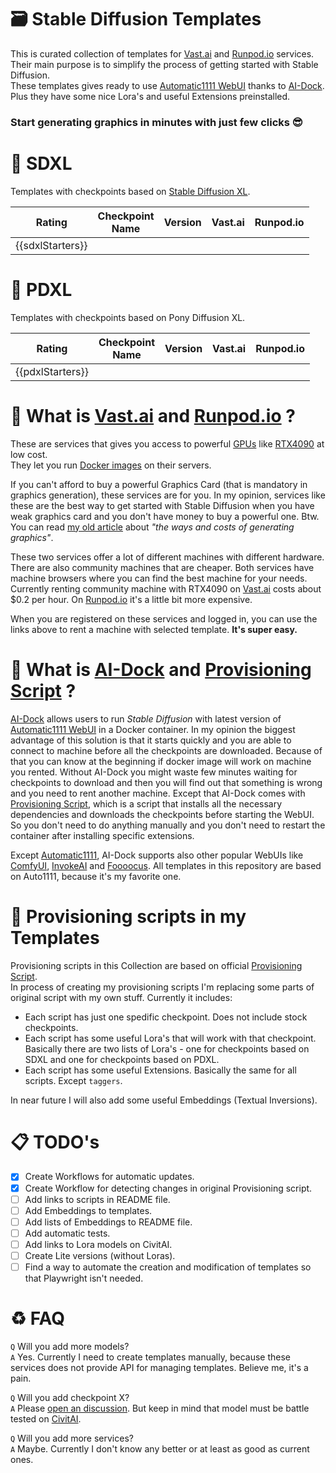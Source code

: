# 🗃 Stable Diffusion Templates

This is curated collection of templates for [Vast.ai](https://cloud.vast.ai/create/?ref_id=62878) and [Runpod.io](https://runpod.io/console/deploy?ref=gzvzzzv9) services.  
Their main purpose is to simplify the process of getting started with Stable Diffusion.  
These templates gives ready to use [Automatic1111 WebUI](https://github.com/AUTOMATIC1111/stable-diffusion-webui) thanks to [AI-Dock](https://github.com/ai-dock/stable-diffusion-webui). Plus they have some nice Lora's and useful Extensions preinstalled.

### Start generating graphics in minutes with just few clicks 😎

# 🦓 SDXL

Templates with checkpoints based on [Stable Diffusion XL](https://en.wikipedia.org/wiki/Stable_Diffusion).

|      Rating      | Checkpoint<br>Name | Version | Vast.ai | Runpod.io |
| :--------------: | :----------------: | :-----: | :-----: | :-------: |
| {{sdxlStarters}} |                    |         |         |

# 🦄 PDXL

Templates with checkpoints based on Pony Diffusion XL.

|      Rating      | Checkpoint<br>Name | Version | Vast.ai | Runpod.io |
| :--------------: | :----------------: | :-----: | :-----: | :-------: |
| {{pdxlStarters}} |                    |         |         |

# 🙊 What is [Vast.ai](https://cloud.vast.ai/create/?ref_id=62878) and [Runpod.io](https://runpod.io/console/deploy?ref=gzvzzzv9) ?

These are services that gives you access to powerful [GPUs](https://en.wikipedia.org/wiki/Graphics_processing_unit) like [RTX4090](https://www.nvidia.com/en-us/geforce/graphics-cards/40-series/rtx-4090/) at low cost.  
They let you run [Docker images](https://docs.docker.com/guides/docker-overview/#what-can-i-use-docker-for) on their servers.

If you can't afford to buy a powerful Graphics Card (that is mandatory in graphics generation), these services are for you. In my opinion, services like these are the best way to get started with Stable Diffusion when you have weak graphics card and you don't have money to buy a powerful one. Btw. You can read [my old article](https://dav.one/the-ways-and-costs-of-generating-graphics-using-stable-diffusion) about _"the ways and costs of generating graphics"_.

These two services offer a lot of different machines with different hardware. There are also community machines that are cheaper. Both services have machine browsers where you can find the best machine for your needs. Currently renting community machine with RTX4090 on [Vast.ai](https://cloud.vast.ai/create/?ref_id=62878) costs about $0.2 per hour. On [Runpod.io](https://runpod.io/console/deploy?ref=gzvzzzv9) it's a little bit more expensive.

When you are registered on these services and logged in, you can use the links above to rent a machine with selected template. **It's super easy.**

# 🙉 What is [AI-Dock](https://github.com/ai-dock/stable-diffusion-webui) and [Provisioning Script](https://github.com/ai-dock/base-image/wiki/4.0-Running-the-Image#provisioning-script) ?

[AI-Dock](https://github.com/ai-dock/stable-diffusion-webui) allows users to run _Stable Diffusion_ with latest version of [Automatic1111 WebUI](https://github.com/AUTOMATIC1111/stable-diffusion-webui) in a Docker container. In my opinion the biggest advantage of this solution is that it starts quickly and you are able to connect to machine before all the checkpoints are downloaded. Because of that you can know at the beginning if docker image will work on machine you rented. Without AI-Dock you might waste few minutes waiting for checkpoints to download and then you will find out that something is wrong and you need to rent another machine. Except that AI-Dock comes with [Provisioning Script](https://github.com/ai-dock/base-image/wiki/4.0-Running-the-Image#provisioning-script), which is a script that installs all the necessary dependencies and downloads the checkpoints before starting the WebUI. So you don't need to do anything manually and you don't need to restart the container after installing specific extensions.

Except [Automatic1111](https://github.com/AUTOMATIC1111/stable-diffusion-webui), AI-Dock supports also other popular WebUIs like [ComfyUI](https://github.com/comfyanonymous/ComfyUI), [InvokeAI](https://github.com/invoke-ai/InvokeAI) and [Foooocus](https://github.com/lllyasviel/Fooocus). All templates in this repository are based on Auto1111, because it's my favorite one.

# 🙈 Provisioning scripts in my Templates

Provisioning scripts in this Collection are based on official [Provisioning Script](https://github.com/ai-dock/stable-diffusion-webui/blob/main/config/provisioning/default.sh).  
In process of creating my provisioning scripts I'm replacing some parts of original script with my own stuff. Currently it includes:

- Each script has just one spedific checkpoint. Does not include stock checkpoints.
- Each script has some useful Lora's that will work with that checkpoint. Basically there are two lists of Lora's - one for checkpoints based on SDXL and one for checkpoints based on PDXL.
- Each script has some useful Extensions. Basically the same for all scripts. Except `taggers`.

In near future I will also add some useful Embeddings (Textual Inversions).

# 📋 TODO's

- [x] Create Workflows for automatic updates.
- [x] Create Workflow for detecting changes in original Provisioning script.
- [ ] Add links to scripts in README file.
- [ ] Add Embeddings to templates.
- [ ] Add lists of Embeddings to README file.
- [ ] Add automatic tests.
- [ ] Add links to Lora models on CivitAI.
- [ ] Create Lite versions (without Loras).
- [ ] Find a way to automate the creation and modification of templates so that Playwright isn't needed.

# ♻️ FAQ

`Q` Will you add more models?  
`A` Yes. Currently I need to create templates manually, because these services does not provide API for managing templates. Believe me, it's a pain.

`Q` Will you add checkpoint X?  
`A` Please [open an discussion](https://github.com/Avaray/stable-diffusion-templates/discussions/new?category=ideas). But keep in mind that model must be battle tested on [CivitAI](https://civitai.com/models).

`Q` Will you add more services?  
`A` Maybe. Currently I don't know any better or at least as good as current ones.
